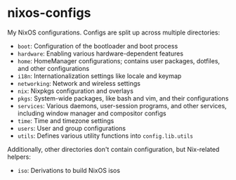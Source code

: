 # nixos-configs

My NixOS configurations. Configs are split up across multiple directories:
- `boot`: Configuration of the bootloader and boot process
- `hardware`: Enabling various hardware-dependent features
- `home`: HomeManager configurations; contains user packages, dotfiles, and
    other configurations
- `i18n`: Internationalization settings like locale and keymap
- `networking`: Network and wireless settings
- `nix`: Nixpkgs configuration and overlays
- `pkgs`: System-wide packages, like bash and vim, and their configurations
- `services`: Various daemons, user-session programs, and other services,
    including window manager and compositor configs
- `time`: Time and timezone settings
- `users`: User and group configurations
- `utils`: Defines various utility functions into `config.lib.utils`

Additionally, other directories don't contain configuration, but Nix-related
helpers:
- `iso`: Derivations to build NixOS isos
